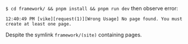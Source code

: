 `$ cd framework/ && pnpm install && pnpm run dev` then observe error:

```
12:40:49 PM [vike][request(1)][Wrong Usage] No page found. You must create at least one page.
```

Despite the symlink `framework/(site)` containing pages.
